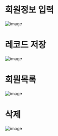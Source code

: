 # 회원정보 입력
![image](https://user-images.githubusercontent.com/102707554/172593144-cf8501cb-130a-44ae-8be7-4e84718e50ac.png)
# 레코드 저장
![image](https://user-images.githubusercontent.com/102707554/172593194-2d7814c2-08db-4906-a036-581986f544b0.png)
# 회뭔목록
![image](https://user-images.githubusercontent.com/102707554/172593218-1c75be95-52c2-4735-b8cd-5a97fb5daf49.png)
# 삭제
![image](https://user-images.githubusercontent.com/102707554/172593249-b5f2a86f-e45d-462b-a6f5-707bc374d902.png)
